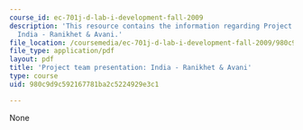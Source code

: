 ```yaml
---
course_id: ec-701j-d-lab-i-development-fall-2009
description: 'This resource contains the information regarding Project team presentation:
  India - Ranikhet & Avani.'
file_location: /coursemedia/ec-701j-d-lab-i-development-fall-2009/980c9d9c592167781ba2c5224929e3c1_MITEC_701JF09_proj_india_ra.pdf
file_type: application/pdf
layout: pdf
title: 'Project team presentation: India - Ranikhet & Avani'
type: course
uid: 980c9d9c592167781ba2c5224929e3c1

---
```

None